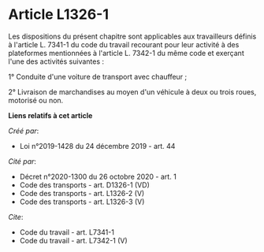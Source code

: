 # Article L1326-1

Les dispositions du présent chapitre sont applicables aux travailleurs définis à l'article L. 7341-1 du code du travail
recourant pour leur activité à des plateformes mentionnées à l'article L. 7342-1 du même code et exerçant l'une des activités
suivantes : 

1° Conduite d'une voiture de transport avec chauffeur ; 

2° Livraison de marchandises au moyen d'un véhicule à deux ou trois roues, motorisé ou non.

**Liens relatifs à cet article**

_Créé par_:

  - Loi n°2019-1428 du 24 décembre 2019 - art. 44

_Cité par_:

  - Décret n°2020-1300 du 26 octobre 2020 - art. 1
  - Code des transports - art. D1326-1 (VD)
  - Code des transports - art. L1326-2 (V)
  - Code des transports - art. L1326-3 (V)

_Cite_:

  - Code du travail - art. L7341-1
  - Code du travail - art. L7342-1 (V)
